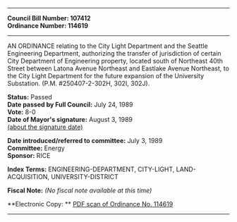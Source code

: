* * * * *  
  
**Council Bill Number: [](#h0)[](#h2)107412**   
**Ordinance Number: 114619**  
  
* * * * *  
  
AN ORDINANCE relating to the City Light Department and the Seattle Engineering Department, authorizing the transfer of jurisdiction of certain City Department of Engineering property, located south of Northeast 40th Street between Latona Avenue Northeast and Eastlake Avenue Northeast, to the City Light Department for the future expansion of the University Substation. (P.M. \#250407-2-302H, 302I, 302J).  
  
**Status:** Passed   
**Date passed by Full Council:** July 24, 1989   
**Vote:** 8-0   
**Date of Mayor's signature:** August 3, 1989   
[(about the signature date)](/~public/approvaldate.htm)   
  
  
**Date introduced/referred to committee:** July 3, 1989   
**Committee:** Energy   
**Sponsor:** RICE   
  
**Index Terms:** ENGINEERING-DEPARTMENT, CITY-LIGHT, LAND-ACQUISITION, UNIVERSITY-DISTRICT  
  
**Fiscal Note:** *(No fiscal note available at this time)*  
  
**Electronic Copy: ** [PDF scan of Ordinance No. 114619](/~archives/Ordinances/Ord_114619.pdf)  
  
* * * * *  
